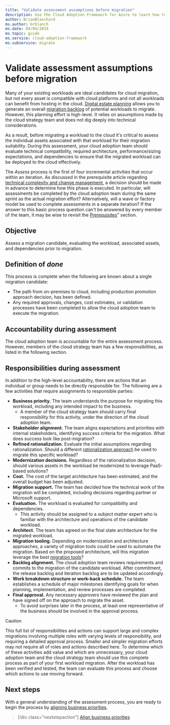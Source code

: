 ```yaml
---
title: "Validate assessment assumptions before migration"
description: Use the Cloud Adoption Framework for Azure to learn how to validate assessment assumptions before beginning migration to the cloud.
author: BrianBlanchard
ms.author: brblanch
ms.date: 04/04/2019
ms.topic: guide
ms.service: cloud-adoption-framework
ms.subservice: migrate
---
```


# Validate assessment assumptions before migration

Many of your existing workloads are ideal candidates for cloud migration, but not every asset is compatible with cloud platforms and not all workloads can benefit from hosting in the cloud. [Digital estate planning](../../../digital-estate/index.md) allows you to generate an overall [migration backlog](../prerequisites/technical-complexity.md#migration-backlog-aligning-business-priorities-and-timing) of potential workloads to migrate. However, this planning effort is high-level. It relies on assumptions made by the cloud strategy team and does not dig deeply into technical considerations.

As a result, before migrating a workload to the cloud it's critical to assess the individual assets associated with that workload for their migration suitability. During this assessment, your cloud adoption team should evaluate technical compatibility, required architecture, performance/sizing expectations, and dependencies to ensure that the migrated workload can be deployed to the cloud effectively.

The *Assess* process is the first of four incremental activities that occur within an iteration. As discussed in the prerequisite article regarding [technical complexity and change management](../prerequisites/technical-complexity.md), a decision should be made in advance to determine how this phase is executed. In particular, will assessments be completed by the cloud adoption team during the same sprint as the actual migration effort? Alternatively, will a wave or factory model be used to complete assessments in a separate iteration? If the answer to this basic process question can't be answered by every member of the team, it may be wise to revisit the [Prerequisites](../prerequisites/index.md)" section.

## Objective

Assess a migration candidate, evaluating the workload, associated assets, and dependencies prior to migration.

## Definition of *done*

This process is complete when the following are known about a single migration candidate:

- The path from on-premises to cloud, including production promotion approach decision, has been defined.
- Any required approvals, changes, cost estimates, or validation processes have been completed to allow the cloud adoption team to execute the migration.

## Accountability during assessment

The cloud adoption team is accountable for the entire assessment process. However, members of the cloud strategy team has a few responsibilities, as listed in the following section.

## Responsibilities during assessment

In addition to the high-level accountability, there are actions that an individual or group needs to be directly responsible for. The following are a few activities that require assignments to responsible parties:

- **Business priority.** The team understands the purpose for migrating this workload, including any intended impact to the business.
  - A member of the cloud strategy team should carry final responsibility for this activity, under the direction of the cloud adoption team.
- **Stakeholder alignment.** The team aligns expectations and priorities with internal stakeholders, identifying success criteria for the migration. What does success look like post-migration?
- **Refined rationalization.** Evaluate the initial assumptions regarding rationalization. Should a different [rationalization approach](../../../digital-estate/rationalize.md) be used to migrate this specific workload?
- **Modernization decisions.** Regardless of the rationalization decision, should various assets in the workload be modernized to leverage PaaS-based solutions?
- **Cost.** The cost of the target architecture has been estimated, and the overall budget has been adjusted.
- **Migration support.** The team has decided how the technical work of the migration will be completed, including decisions regarding partner or Microsoft support.
- **Evaluation.** The workload is evaluated for compatibility and dependencies.
  - This activity should be assigned to a subject matter expert who is familiar with the architecture and operations of the candidate workload.
- **Architect.** The team has agreed on the final state architecture for the migrated workload.
- **Migration tooling.** Depending on modernization and architecture approaches, a variety of migration tools could be used to automate the migration. Based on the proposed architecture, will this migration leverage the best [migration tools](../../../decision-guides/migrate-decision-guide/index.md)?
- **Backlog alignment.** The cloud adoption team reviews requirements and commits to the migration of the candidate workload. After commitment, the release backlog and iteration backlog are to be updated accordingly.
- **Work breakdown structure or work-back schedule.** The team establishes a schedule of major milestones identifying goals for when planning, implementation, and review processes are completed.
- **Final approval.** Any necessary approvers have reviewed the plan and have signed off on the approach to migrate the asset.
  - To avoid surprises later in the process, at least one representative of the business should be involved in the approval process.

> [!CAUTION]
> This full list of responsibilities and actions can support large and complex migrations involving multiple roles with varying levels of responsibility, and requiring a detailed approval process. Smaller and simpler migration efforts may not require all of roles and actions described here. To determine which of these activities add value and which are unnecessary, your cloud adoption team and the cloud strategy team should use this complete process as part of your first workload migration. After the workload has been verified and tested, the team can evaluate this process and choose which actions to use moving forward.

## Next steps

With a general understanding of the assessment process, you are ready to begin the process by [aligning business priorities](./business-priorities.md).

> [!div class="nextstepaction"]
> [Align business priorities](./business-priorities.md)
